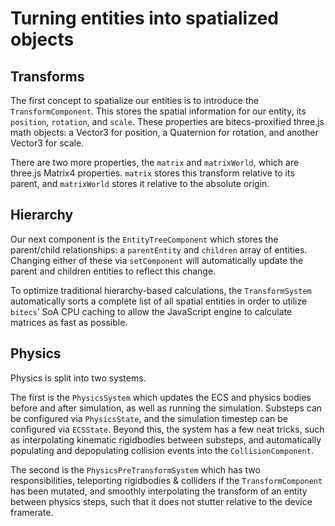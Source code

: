 # Turning entities into spatialized objects

## Transforms

The first concept to spatialize our entities is to introduce the `TransformComponent`. This stores the spatial information for our entity, its `position`, `rotation`, and `scale`. These properties are bitecs-proxified three.js math objects: a Vector3 for position, a Quaternion for rotation, and another Vector3 for scale.

There are two more properties, the `matrix` and `matrixWorld`, which are three.js Matrix4 properties. `matrix` stores this transform relative to its parent, and `matrixWorld` stores it relative to the absolute origin.

## Hierarchy

Our next component is the `EntityTreeComponent` which stores the parent/child relationships: a `parentEntity` and `children` array of entities. Changing either of these via `setComponent` will automatically update the parent and children entities to reflect this change. 

To optimize traditional hierarchy-based calculations, the `TransformSystem` automatically sorts a complete list of all spatial entities in order to utilize `bitecs`’ SoA CPU caching to allow the JavaScript engine to calculate matrices as fast as possible.

## Physics

Physics is split into two systems.

The first is the `PhysicsSystem` which updates the ECS and physics bodies before and after simulation, as well as running the simulation. Substeps can be configured via `PhysicsState`, and the simulation timestep can be configured via `ECSState`. Beyond this, the system has a few neat tricks, such as interpolating kinematic rigidbodies between substeps, and automatically populating and depopulating collision events into the `CollisionComponent`.

The second is the `PhysicsPreTransformSystem` which has two responsibilities, teleporting rigidbodies & colliders if the `TransformComponent` has been mutated, and smoothly interpolating the transform of an entity between physics steps, such that it does not stutter relative to the device framerate.